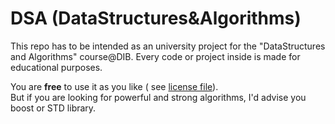 DSA (DataStructures&Algorithms)
===
This repo has to be intended as an university project for the "DataStructures and Algorithms" course@DIB. Every code or project inside is made for educational purposes.

You are **free** to use it as you like ( see [license file](LICENSE)).</br>
But if you are looking for powerful and strong algorithms, I'd advise you boost or STD library.




